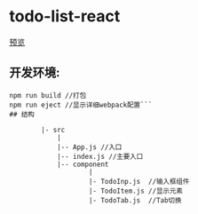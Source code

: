 # todo-list-react
[预览](https://lwk520.github.io/todo-list-react/build/)
## 开发环境:
```npm run start //开发环境
npm run build //打包
npm run eject //显示详细webpack配置```
## 结构
```
            |- src
                |
                |-- App.js //入口
                |-- index.js //主要入口
                |-- component
                        |
                        |- TodoInp.js  //输入框组件
                        |- TodoItem.js //显示元素
                        |- TodoTab.js  //Tab切换
```
